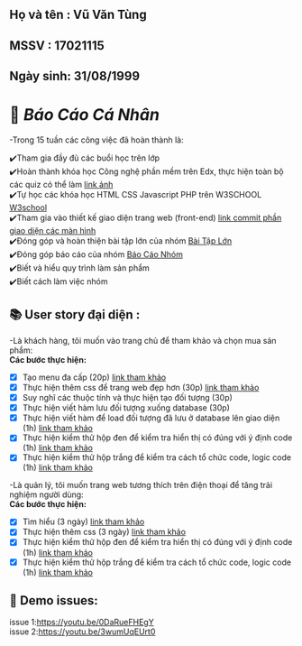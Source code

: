 ## Họ và tên : Vũ Văn Tùng

## MSSV : 17021115

## Ngày sinh: 31/08/1999

# :memo: **_Báo Cáo Cá Nhân_**<br>
-Trong 15 tuần các công việc đã hoàn thành là:<br>

:heavy_check_mark:Tham gia đầy đủ các buổi học trên lớp<br>
:heavy_check_mark:Hoàn thành khóa học Công nghệ phần mềm trên Edx, thực hiện toàn bộ các quiz có thể làm <a href="https://github.com/phuctd99/INT2208-8-2019/blob/master/VuVanTung/SoftEng1x.jpg">link ảnh</a><br>
:heavy_check_mark:Tự học các khóa học HTML CSS Javascript PHP trên W3SCHOOL <a href="https://www.w3schools.com/">W3school</a><br>
:heavy_check_mark:Tham gia vào thiết kế giao diện trang web (front-end) <a href="https://github.com/phuctd99/INT2208-8-2019/commit/bbcb5af0fd58e0289231a4c09bce62c8e9bc96b2">link commit phần giao diện các màn hình</a><br>
:heavy_check_mark:Đóng góp và hoàn thiện bài tập lớn của nhóm <a href="https://github.com/phuctd99/INT2208-8-2019">Bài Tập Lớn</a><br>
:heavy_check_mark:Đóng góp báo cáo của nhóm <a href="https://docs.google.com/document/d/1ulHy8mqjWeYp0Nho_qiHYMxCGb5hvM7sHmgFqw_CxSs/edit?usp=sharing&fbclid=IwAR3uuNIxH_WjXkaXxtfPU-6Ml7LcS0Ux8DuJ0L9BdU88uctF2va73qGVymQ">Báo Cáo Nhóm</a><br>
:heavy_check_mark:Biết và hiểu quy trình làm sản phẩm<br>
:heavy_check_mark:Biết cách làm việc nhóm<br>

## :books: User story đại diện : 
-Là khách hàng, tôi muốn vào trang chủ để tham khảo và chọn mua sản phẩm:<br>
**Các bước thực hiện:**
- [x] Tạo menu đa cấp (20p) <a href="https://www.w3schools.com" rel="noopener noreferrer" target="_blank">link tham khảo</a>
- [x] Thực hiện thêm css để trang web đẹp hơn (30p) <a href="https://www.w3schools.com/howto/howto_css_dropdown.asp" rel="noopener noreferrer" target="_blank">link tham khảo</a>
- [x] Suy nghĩ các thuộc tính và thực hiện tạo đối tượng (30p)
- [x] Thực hiện viết hàm lưu đối tượng xuống database (30p)
- [x] Thực hiện viết hàm để load đối tượng đã lưu ở database lên giao diện (1h) <a href="https://howtodoinjava.com/hibernate/hibernate-insert-query-tutorial/" rel="noopener noreferrer" target="_blank">link tham khảo</a>
- [x] Thực hiện kiểm thử hộp đen để kiểm tra hiển thị có đúng với ý định code (1h)  <a href="https://docs.google.com/document/d/1a4i_31R8WBUAnF91syr1FwBpKoAiTY6rEJt1xWjb74M/edit#heading=h.fvjpas4blmex" rel="noopener noreferrer" target="_blank">link tham khảo</a>
- [x] Thực hiện kiểm thử hộp trắng để kiểm tra cách tổ chức code, logic code (1h) <a href="https://docs.google.com/document/d/1a4i_31R8WBUAnF91syr1FwBpKoAiTY6rEJt1xWjb74M/edit#heading=h.fvjpas4blmex" rel="noopener noreferrer" target="_blank">link tham khảo</a>

-Là quản lý, tôi muốn trang web tương thích trên điện thoại để tăng trải nghiệm người dùng:<br>
**Các bước thực hiện:**
- [x] Tìm hiểu (3 ngày) <a href="https://www.w3schools.com/html/html_responsive.asp">link tham khảo</a>
- [x] Thực hiện thêm css (3 ngày) <a href="https://www.w3schools.com/w3css/w3css_responsive.asp">link tham khảo</a>
- [x] Thực hiện kiểm thử hộp đen để kiểm tra hiển thị có đúng với ý định code (1h)  <a href="https://docs.google.com/document/d/1a4i_31R8WBUAnF91syr1FwBpKoAiTY6rEJt1xWjb74M/edit#heading=h.fvjpas4blmex">link tham khảo</a>
- [x] Thực hiện kiểm thử hộp trắng để kiểm tra cách tổ chức code, logic code (1h) <a href="https://docs.google.com/document/d/1a4i_31R8WBUAnF91syr1FwBpKoAiTY6rEJt1xWjb74M/edit#heading=h.fvjpas4blmex">link tham khảo</a>

## :running: Demo issues: 
issue 1:https://youtu.be/0DaRueFHEgY <br>
issue 2:https://youtu.be/3wumUqEUrt0 <br>

